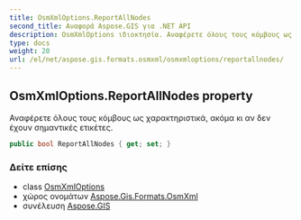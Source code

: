 ```yaml
---
title: OsmXmlOptions.ReportAllNodes
second_title: Αναφορά Aspose.GIS για .NET API
description: OsmXmlOptions ιδιοκτησία. Αναφέρετε όλους τους κόμβους ως χαρακτηριστικά ακόμα κι αν δεν έχουν σημαντικές ετικέτες.
type: docs
weight: 20
url: /el/net/aspose.gis.formats.osmxml/osmxmloptions/reportallnodes/
---
```

## OsmXmlOptions.ReportAllNodes property

Αναφέρετε όλους τους κόμβους ως χαρακτηριστικά, ακόμα κι αν δεν έχουν σημαντικές ετικέτες.

```csharp
public bool ReportAllNodes { get; set; }
```

### Δείτε επίσης

* class [OsmXmlOptions](../)
* χώρος ονομάτων [Aspose.Gis.Formats.OsmXml](../../osmxmloptions/)
* συνέλευση [Aspose.GIS](../../../)


